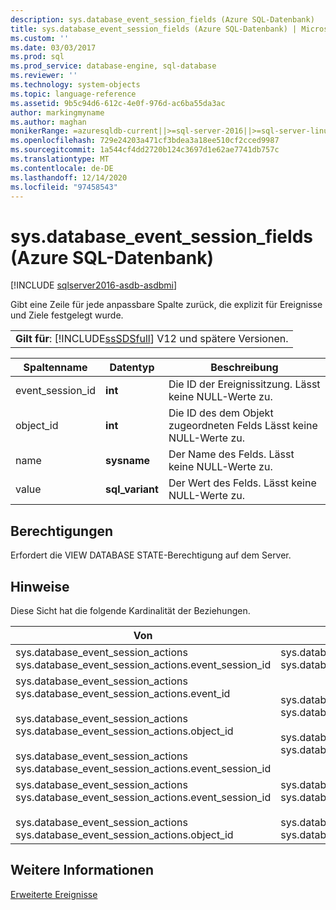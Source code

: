 ```yaml
---
description: sys.database_event_session_fields (Azure SQL-Datenbank)
title: sys.database_event_session_fields (Azure SQL-Datenbank) | Microsoft-Dokumentation
ms.custom: ''
ms.date: 03/03/2017
ms.prod: sql
ms.prod_service: database-engine, sql-database
ms.reviewer: ''
ms.technology: system-objects
ms.topic: language-reference
ms.assetid: 9b5c94d6-612c-4e0f-976d-ac6ba55da3ac
author: markingmyname
ms.author: maghan
monikerRange: =azuresqldb-current||>=sql-server-2016||>=sql-server-linux-2017||=azuresqldb-mi-current
ms.openlocfilehash: 729e24203a471cf3bdea3a18ee510cf2cced9987
ms.sourcegitcommit: 1a544cf4dd2720b124c3697d1e62ae7741db757c
ms.translationtype: MT
ms.contentlocale: de-DE
ms.lasthandoff: 12/14/2020
ms.locfileid: "97458543"
---
```

# <a name="sysdatabase_event_session_fields-azure-sql-database"></a>sys.database_event_session_fields (Azure SQL-Datenbank)
[!INCLUDE [sqlserver2016-asdb-asdbmi](../../includes/applies-to-version/sqlserver2016-asdb-asdbmi.md)]

  Gibt eine Zeile für jede anpassbare Spalte zurück, die explizit für Ereignisse und Ziele festgelegt wurde.  
  
||  
|-|  
|**Gilt für**: [!INCLUDE[ssSDSfull](../../includes/sssdsfull-md.md)] V12 und spätere Versionen.|  
  
|Spaltenname|Datentyp|Beschreibung|  
|-----------------|---------------|-----------------|  
|event_session_id|**int**|Die ID der Ereignissitzung. Lässt keine NULL-Werte zu.|  
|object_id|**int**|Die ID des dem Objekt zugeordneten Felds Lässt keine NULL-Werte zu.|  
|name|**sysname**|Der Name des Felds. Lässt keine NULL-Werte zu.|  
|value|**sql_variant**|Der Wert des Felds. Lässt keine NULL-Werte zu.|  
  
## <a name="permissions"></a>Berechtigungen  
 Erfordert die VIEW DATABASE STATE-Berechtigung auf dem Server.  
  
## <a name="remarks"></a>Hinweise  
 Diese Sicht hat die folgende Kardinalität der Beziehungen.  
  
| Von | Beschreibung | Beziehung |
| ---- | -- | ------------ |
|sys.database_event_session_actions sys.database_event_session_actions.event_session_id|sys.database_event_sessions sys.database_event_sessions.event_session_id|n:1|  
|sys.database_event_session_actions sys.database_event_session_actions.event_id<br /><br /> sys.database_event_session_actions sys.database_event_session_actions.object_id<br /><br /> sys.database_event_session_actions sys.database_event_session_actions.event_session_id|sys.database_event_session_events sys.database_event_session_events.event_session_id<br /><br /> sys.database_event_session_events sys.database_event_session_events.event_id|n:1|  
|sys.database_event_session_actions sys.database_event_session_actions.event_session_id<br /><br /> sys.database_event_session_actions sys.database_event_session_actions.object_id|sys.database_event_session_targets sys.database_event_session_targets.event_session_id<br /><br /> sys.database_event_session_targets sys.database_event_session_targets.target_id|n:1|  
  
## <a name="see-also"></a>Weitere Informationen  
 [Erweiterte Ereignisse](../../relational-databases/extended-events/extended-events.md)  
  
  
